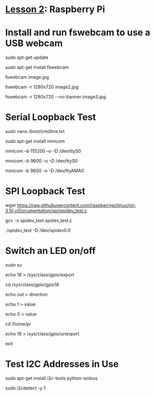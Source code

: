 # <a href="https://goo.gl/hRoMYW">Lesson 2</a>: Raspberry Pi

# Install and run fswebcam to use a USB webcam

sudo apt-get update

sudo apt-get install fswebcam

fswebcam image.jpg

fswebcam -r 1280x720 image2.jpg

fswebcam -r 1280x720 --no-banner image3.jpg

# Serial Loopback Test

sudo nano /boot/cmdline.txt

sudo apt-get install minicom

minicom –b 115200 –o –D /dev/ttyS0

minicom –b 9600 –o –D /dev/ttyS0

minicom -b 9600 -o -D /dev/ttyAMA0

# SPI Loopback Test

wget https://raw.githubusercontent.com/raspberrypi/linux/rpi-3.10.y/Documentation/spi/spidev_test.c

gcc -o spidev_test spidev_test.c

./spidev_test -D /dev/spidev0.0

# Switch an LED on/off

sudo su

echo 18 > /sys/class/gpio/export

cd /sys/class/gpio/gpio18

echo out > direction

echo 1 > value

echo 0 > value

cd /home/pi

echo 18 > /sys/class/gpio/unexport

exit

# Test I2C Addresses in Use

sudo apt-get install i2c-tools python-smbus

sudo i2cdetect -y 1

